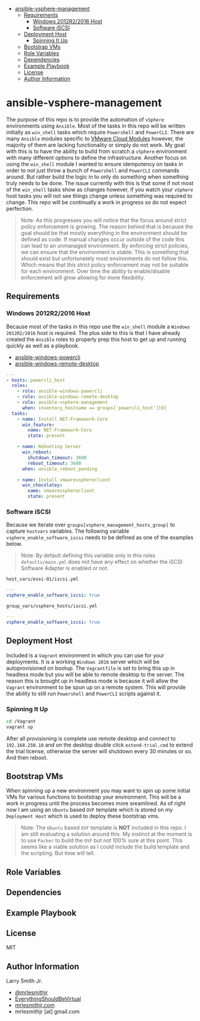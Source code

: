 <!-- START doctoc generated TOC please keep comment here to allow auto update -->
<!-- DON'T EDIT THIS SECTION, INSTEAD RE-RUN doctoc TO UPDATE -->
<!-- DON'T EDIT THIS SECTION, INSTEAD RE-RUN doctoc TO UPDATE -->

- [ansible-vsphere-management](#ansible-vsphere-management)
  - [Requirements](#requirements)
    - [Windows 2012R2/2016 Host](#windows-2012r22016-host)
    - [Software iSCSI](#software-iscsi)
  - [Deployment Host](#deployment-host)
    - [Spinning It Up](#spinning-it-up)
  - [Bootstrap VMs](#bootstrap-vms)
  - [Role Variables](#role-variables)
  - [Dependencies](#dependencies)
  - [Example Playbook](#example-playbook)
  - [License](#license)
  - [Author Information](#author-information)

<!-- END doctoc generated TOC please keep comment here to allow auto update -->

# ansible-vsphere-management

The purpose of this repo is to provide the automation of `vSphere` environments
using `Ansible`. Most of the tasks in this repo will be written initially as
`win_shell` tasks which require `Powershell` and `PowerCLI`. There are many
`Ansible` modules specific to [VMware Cloud Modules](http://docs.ansible.com/ansible/latest/list_of_cloud_modules.html#vmware)
however, the majority of them are lacking functionality or simply do not work. My
goal with this is to have the ability to build from scratch a `vSphere` environment
with many different options to define the infrastructure. Another focus on using
the `win_shell` module I wanted to ensure idempotency on tasks in order to not
just throw a bunch of `Powershell` and `PowerCLI` commands around. But rather
build the logic in to only do something when something truly needs to be done. The
issue currently with this is that some if not most of the `win_shell` tasks show
as changes however, if you watch your `vSphere` host tasks you will not see things
change unless something was required to change. This repo will be continually a
work in progress so do not expect perfection.

> Note: As this progresses you will notice that the focus around strict policy
> enforcement is growing. The reason behind that is because the goal should be
> that mostly everything in the environment should be defined as code. If manual
> changes occur outside of the code this can lead to an unmanaged environment.
> By enforcing strict policies, we can ensure that the environment is stable.
> This is something that should exist but unfortunately most environments do not
> follow this. Which means that this strict policy enforcement may not be suitable
> for each environment. Over time the ability to enable/disable enforcement will
> grow allowing for more flexibility.

## Requirements

### Windows 2012R2/2016 Host

Because most of the tasks in this repo use the `win_shell` module a `Windows 2012R2/2016`
host is required. The plus side to this is that I have already created the `Ansible`
roles to properly prep this host to get up and running quickly as well as a playbook.

-   [ansible-windows-powercli](https://github.com/mrlesmithjr/ansible-windows-powercli)
-   [ansible-windows-remote-desktop](https://github.com/mrlesmithjr/ansible-windows-remote-desktop)

```yaml
---
- hosts: powercli_host
  roles:
    - role: ansible-windows-powercli
    - role: ansible-windows-remote-desktop
    - role: ansible-vsphere-management
      when: inventory_hostname == groups['powercli_host'][0]
  tasks:
    - name: Install NET-Framework-Core
      win_feature:
        name: NET-Framework-Core
        state: present

    - name: Rebooting Server
      win_reboot:
        shutdown_timeout: 3600
        reboot_timeout: 3600
      when: ansible_reboot_pending

    - name: Install vmwarevsphereclient
      win_chocolatey:
        name: vmwarevsphereclient
        state: present
```

### Software iSCSI

Because we iterate over `groups[vsphere_management_hosts_group]` to capture
`hostvars` variables. The following variable `vsphere_enable_software_iscsi`
needs to be defined as one of the examples below.

> Note: By default defining this variable only in this roles `defaults/main.yml`
> does not have any effect on whether the iSCSI Software Adapter is enabled or
> not.

`host_vars/esxi-01/iscsi.yml`

```yaml
---
vsphere_enable_software_iscsi: true
```

`group_vars/vsphere_hosts/iscsi.yml`

```yaml
---
vsphere_enable_software_iscsi: true
```

## Deployment Host

Included is a `Vagrant` environment in which you can use for your deployments. It
is a working `Windows 2016` server which will be autoprovisioned on bootup. The
`Vagrantfile` is set to bring this up in headless mode but you will be able to
remote desktop to the server. The reason this is brought up in headless mode is
because it will allow the `Vagrant` environment to be spun up on a remote system.
This will provide the ability to still run `Powershell` and `PowerCLI` scripts
against it.

### Spinning It Up

```bash
cd /Vagrant
vagrant up
```

After all provisioning is complete use remote desktop and connect to `192.168.250.10`
and on the desktop double click `extend-trial.cmd` to extend the trial license,
otherwise the server will shutdown every 30 minutes or so. And then reboot.

## Bootstrap VMs

When spinning up a new environment you may want to spin up some initial VMs for
various functions to bootstrap your environment. This will be a work in progress
until the process becomes more sreamlined. As of right now I am using an `Ubuntu`
based `OVF` template which is stored on my `Deployment Host` which is used to
deploy these bootstrap vms.

> Note: The `Ubuntu` based `OVF` template is **NOT** included in this repo. I am
> still evaluating a solution around this. My instinct at the moment is to use
> `Packer` to build the `OVF` but not 100% sure at this point. This seems like a
> viable solution as I could include the build template and the scripting. But time
> will tell.

## Role Variables

## Dependencies

## Example Playbook

## License

MIT

## Author Information

Larry Smith Jr.

-   [@mrlesmithjr](https://www.twitter.com/mrlesmithjr)
-   [EverythingShouldBeVirtual](http://www.everythingshouldbevirtual.com)
-   [mrlesmithjr.com](http://mrlesmithjr.com)
-   mrlesmithjr [at] gmail.com
